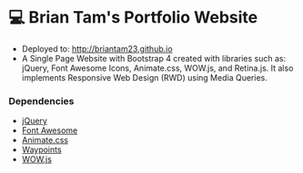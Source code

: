 # 💻 Brian Tam's Portfolio Website

* Deployed to: http://briantam23.github.io
* A Single Page Website with Bootstrap 4 created with libraries such as: jQuery, Font Awesome Icons, Animate.css, WOW.js, and Retina.js. It also implements Responsive Web Design (RWD) using Media Queries.

### Dependencies

* [jQuery](https://jquery.com)
* [Font Awesome](https://fontawesome.com/v4.7.0/get-started)
* [Animate.css](https://daneden.github.io/animate.css)
* [Waypoints](http://imakewebthings.com/waypoints)
* [WOW.js](https://wowjs.uk)